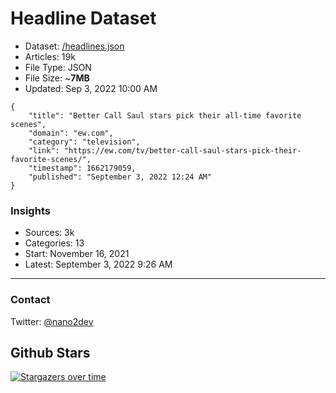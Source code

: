 # Headline Dataset

- Dataset: [/headlines.json](https://raw.githubusercontent.com/fwd/news/master/headlines.json) 
- Articles: 19k
- File Type: JSON
- File Size: ~**7MB**
- Updated: Sep 3, 2022 10:00 AM

```
{
    "title": "Better Call Saul stars pick their all-time favorite scenes",
    "domain": "ew.com",
    "category": "television",
    "link": "https://ew.com/tv/better-call-saul-stars-pick-their-favorite-scenes/",
    "timestamp": 1662179059,
    "published": "September 3, 2022 12:24 AM"
}
```

### Insights

- Sources: 3k
- Categories: 13
- Start: November 16, 2021
- Latest: September 3, 2022 9:26 AM

---

### Contact 

Twitter: [@nano2dev](https://twitter.com/nano2dev)

## Github Stars

[![Stargazers over time](https://starchart.cc/fwd/news.svg)](https://starchart.cc/fwd/news)
